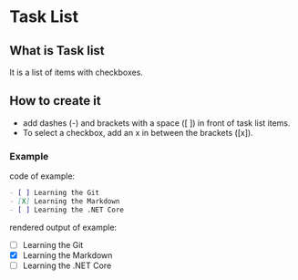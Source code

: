 # Task List

## What is Task list

It is a list of items with checkboxes.

## How to create it

- add dashes (-) and brackets with a space ([ ]) in front of task list items.
- To select a checkbox, add an x in between the brackets ([x]).

### Example

code of example:

```Markdown
- [ ] Learning the Git
- [X] Learning the Markdown
- [ ] Learning the .NET Core
```

rendered output of example:

- [ ] Learning the Git
- [X] Learning the Markdown
- [ ] Learning the .NET Core
